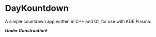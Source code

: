# DayKountdown
A simple countdown app written in C++ and Qt, for use with KDE Plasma.

***Under Construction!***
